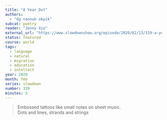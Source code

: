 ```yaml
---
title: "A Year Dot"
authors:
  - "dg nanouk okpik"
subcat: poetry
reader: "Jenny Xie"
external_url: "https://www.slowdownshow.org/episode/2020/02/13/319-a-year-dot"
status: featured
course: world
tags:
  - language
  - natural
  - migration
  - education
  - intellect
year: 2020
month: feb
series: slowdown
number: 319
minutes: 5
---
```


> Embossed tattoos like small notes on sheet music.  
Dots and lines, strands and strings
